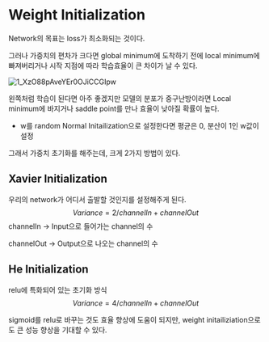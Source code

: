 # Weight Initialization

Network의 목표는 loss가 최소화되는 것이다.

그러나 가중치의 편차가 크다면 global minimum에 도착하기 전에 local minimum에 빠져버리거나 시작 지점에 따라 학습효율이 큰 차이가 날 수 있다.



![1_XzO88pAveYEr0OJiCCGIpw](https://user-images.githubusercontent.com/52685258/78705032-d025d280-7947-11ea-9ed6-28324822d4a4.png)

왼쪽처럼 학습이 된다면 아주 좋겠지만 모델의 분포가 중구난방이라면 Local minimum에 바지거나 saddle point를 만나 효율이 낮아질 확률이 높다.

- w를 random Normal Initailization으로 설정한다면 평균은 0, 분산이 1인 w값이 설정



그래서 가중치 초기화를 해주는데, 크게 2가지 방법이 있다.



## Xavier Initialization

우리의 network가 어디서 출발할 것인지를 설정해주게 된다.
$$
Variance = 2 / channel In + channelOut
$$
channelIn -> Input으로 들어가는 channel의 수

channelOut -> Output으로 나오는 channel의 수



## He Initialization

relu에 특화되어 있는 초기화 방식
$$
Variance = 4 / channel In + channelOut
$$




sigmoid를 relu로 바꾸는 것도 효율 향상에 도움이 되지만, weight initailiziation으로도 큰 성능 향상을 기대할 수 있다.

